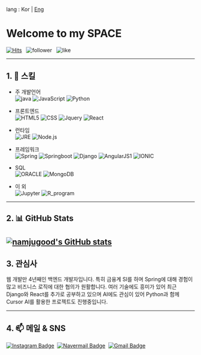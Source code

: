 lang : Kor | [Eng](https://github.com/namjugood/namjugood/blob/master/README.md)

# Welcome to my SPACE
[![Hits](https://hits.seeyoufarm.com/api/count/incr/badge.svg?url=https%3A%2F%2Fgithub.com%2Fnamjugood%2Fhit-counter&count_bg=%23DB8230&title_bg=%23555555&icon=gravatar.svg&icon_color=%23FFFFFF&title=Hits&edge_flat=false)](https://hits.seeyoufarm.com)&nbsp;&nbsp;&nbsp;![follower](https://img.shields.io/github/followers/namjugood?color=DB8230&label=Follwer&logo=GitHub&logoColor=FFFFFF)&nbsp;&nbsp;&nbsp;![like](https://img.shields.io/github/stars/namjugood?affiliations=OWNER%2CCOLLABORATOR%2CORGANIZATION_MEMBER&label=LIKES&logoColor=%23FF0000&style=social)
<!--
**namjugood/namjugood** is a ✨ _special_ ✨ repository because its `README.md` (this file) appears on your GitHub profile.


- 🔭 I’m currently working on ...
- 🌱 I’m currently learning ...
- 👯 I’m looking to collaborate on ...
- 🤔 I’m looking for help with ...
- 💬 Ask me about ...
- 📫 How to reach me: ...
- 😄 Pronouns: ...
- ⚡ Fun fact: ...
-->

---
## 1. 🌱 스킬
- 주 개발언어<br>
![java](https://img.shields.io/badge/Java-★★★☆☆-007396?logo=Java&logoColor=007396)
![JavaScript](https://img.shields.io/badge/JavaScript-★★★★☆-F7DF1E?logo=JavaScript&logoColor=F7DF1E)
![Python](https://img.shields.io/badge/Python-★★☆☆☆-3776AB?&logo=Python&logoColor=3776AB)
- 프론트엔드<br>
![HTML5](https://img.shields.io/badge/HTML5-★★★☆☆-E34F26?logo=Html5&logoColor=E34F26)
![CSS](https://img.shields.io/badge/CSS3-★★★☆☆-1572B6?logo=CSS3&logoColor=1572B6)
![Jquery](https://img.shields.io/badge/JQuery-★★★☆☆-0769AD?logo=JQuery&logoColor=0769AD)
![React](https://img.shields.io/badge/React-★☆☆☆☆-61DAFB?logo=React&logoColor=61DAFB)
- 런타임<br>
![JRE](https://img.shields.io/badge/JRE-★★★☆☆-1572B6?logo=JRE&logoColor=1572B6)
![Node.js](https://img.shields.io/badge/Node.js-★★☆☆☆-339933?logo=Node.js&logoColor=339933)
- 프레임워크<br>
![Spring](https://img.shields.io/badge/Spring-★★★★☆-6DB33F?logo=spring&logoColor=6DB33F)
![Springboot](https://img.shields.io/badge/Springboot-★★☆☆☆-229933?logo=springboot&logoColor=229933)
![Django](https://img.shields.io/badge/Django-★☆☆☆☆-092E20?logo=Django&logoColor=092E20)
![AngularJS1](https://img.shields.io/badge/AngularJS-★★★☆☆-DD0031?logo=AngularJS&logoColor=DD0031)
![IONIC](https://img.shields.io/badge/Ionic-★★★☆☆-%233880FF?logo=Ionic&logoColor=%233880FF)
- SQL<br>
![ORACLE](https://img.shields.io/badge/Oracle-★★★☆☆-F80000?logo=Oracle&logoColor=F80000)
![MongoDB](https://img.shields.io/badge/MongoDB-★☆☆☆☆-47A248?logo=MongoDB&logoColor=47A248)

- 이 외<br>
![Jupyter](https://img.shields.io/badge/Jupyter-★★☆☆☆-F37626?logo=Jupyter&logoColor=F37626)
![R_program](https://img.shields.io/badge/R_program-★☆☆☆☆-0769AD?logo=R&logoColor=276DC3)

---
## 2. :bar_chart: GitHub Stats
[![namjugood's GitHub stats](https://github-readme-stats.vercel.app/api?username=namjugood&show_icons=true&theme=merko)](https://github.com/namjugood/)
---
## 3. 관심사
웹 개발만 4년째인 백엔드 개발자입니다. 특히 금융계 SI를 하며 Spring에 대해 경험이 많고 비즈니스 로직에 대한 협의가 원활합니다. 여러 기술에도 흥미가 있어 최근 Django와 React를 추가로 공부하고 있으며 AI에도 관심이 있어 Python과 함께 Cursor AI를 활용한 프로젝트도 진행중입니다.

---
## 4. 📫 메일 & SNS

[![Instagram Badge](https://img.shields.io/badge/Instagram-E4405F?style=flat-square&logo=Instagram&logoColor=white&link=https://www.instagram.com/good.nj)](https://www.instagram.com/good.nj) &nbsp;[![Navermail Badge](https://img.shields.io/badge/Naver-03C75A?style=flat-square&logo=Naver&logoColor=white&link=mailto:namjugood@naver.com)](mailto:namjugood@naver.com) &nbsp;[![Gmail Badge](https://img.shields.io/badge/Gmail-d14836?style=flat-square&logo=Gmail&logoColor=white&link=mailto:namjugood@gmail.com)](mailto:namjugood@gmail.com)
